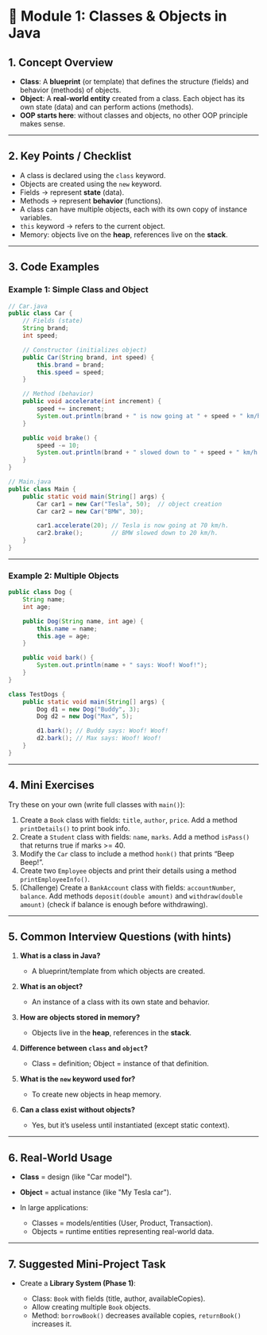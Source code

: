 
# 🧩 Module 1: Classes & Objects in Java

## 1. Concept Overview

* **Class**: A **blueprint** (or template) that defines the structure (fields) and behavior (methods) of objects.
* **Object**: A **real-world entity** created from a class. Each object has its own state (data) and can perform actions (methods).
* **OOP starts here**: without classes and objects, no other OOP principle makes sense.

---

## 2. Key Points / Checklist

* A class is declared using the `class` keyword.
* Objects are created using the `new` keyword.
* Fields → represent **state** (data).
* Methods → represent **behavior** (functions).
* A class can have multiple objects, each with its own copy of instance variables.
* `this` keyword → refers to the current object.
* Memory: objects live on the **heap**, references live on the **stack**.

---

## 3. Code Examples

### Example 1: Simple Class and Object

```java
// Car.java
public class Car {
    // Fields (state)
    String brand;
    int speed;

    // Constructor (initializes object)
    public Car(String brand, int speed) {
        this.brand = brand;
        this.speed = speed;
    }

    // Method (behavior)
    public void accelerate(int increment) {
        speed += increment;
        System.out.println(brand + " is now going at " + speed + " km/h.");
    }

    public void brake() {
        speed -= 10;
        System.out.println(brand + " slowed down to " + speed + " km/h.");
    }
}
```

```java
// Main.java
public class Main {
    public static void main(String[] args) {
        Car car1 = new Car("Tesla", 50);  // object creation
        Car car2 = new Car("BMW", 30);

        car1.accelerate(20); // Tesla is now going at 70 km/h.
        car2.brake();        // BMW slowed down to 20 km/h.
    }
}
```

---

### Example 2: Multiple Objects

```java
public class Dog {
    String name;
    int age;

    public Dog(String name, int age) {
        this.name = name;
        this.age = age;
    }

    public void bark() {
        System.out.println(name + " says: Woof! Woof!");
    }
}

class TestDogs {
    public static void main(String[] args) {
        Dog d1 = new Dog("Buddy", 3);
        Dog d2 = new Dog("Max", 5);

        d1.bark(); // Buddy says: Woof! Woof!
        d2.bark(); // Max says: Woof! Woof!
    }
}
```

---

## 4. Mini Exercises

Try these on your own (write full classes with `main()`):

1. Create a `Book` class with fields: `title`, `author`, `price`. Add a method `printDetails()` to print book info.
2. Create a `Student` class with fields: `name`, `marks`. Add a method `isPass()` that returns true if marks >= 40.
3. Modify the `Car` class to include a method `honk()` that prints “Beep Beep!”.
4. Create two `Employee` objects and print their details using a method `printEmployeeInfo()`.
5. (Challenge) Create a `BankAccount` class with fields: `accountNumber`, `balance`. Add methods `deposit(double amount)` and `withdraw(double amount)` (check if balance is enough before withdrawing).

---

## 5. Common Interview Questions (with hints)

1. **What is a class in Java?**

    * A blueprint/template from which objects are created.

2. **What is an object?**

    * An instance of a class with its own state and behavior.

3. **How are objects stored in memory?**

    * Objects live in the **heap**, references in the **stack**.

4. **Difference between `class` and `object`?**

    * Class = definition; Object = instance of that definition.

5. **What is the `new` keyword used for?**

    * To create new objects in heap memory.

6. **Can a class exist without objects?**

    * Yes, but it’s useless until instantiated (except static context).

---

## 6. Real-World Usage

* **Class** = design (like "Car model").
* **Object** = actual instance (like "My Tesla car").
* In large applications:

    * Classes = models/entities (User, Product, Transaction).
    * Objects = runtime entities representing real-world data.

---

## 7. Suggested Mini-Project Task

* Create a **Library System (Phase 1)**:

    * Class: `Book` with fields (title, author, availableCopies).
    * Allow creating multiple `Book` objects.
    * Method: `borrowBook()` decreases available copies, `returnBook()` increases it.


